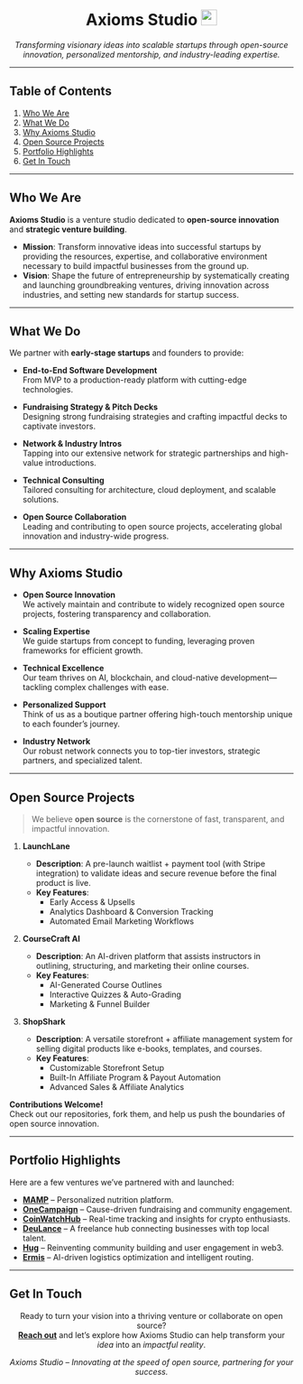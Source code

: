 <h1 align="center">Axioms Studio <img src="https://em-content.zobj.net/thumbs/120/apple/325/rocket_1f680.png" height="28" /></h1>

<p align="center">
  <em>Transforming visionary ideas into scalable startups through open-source innovation, personalized mentorship, and industry-leading expertise.</em>
</p>

---

## Table of Contents
1. [Who We Are](#who-we-are)  
2. [What We Do](#what-we-do)  
3. [Why Axioms Studio](#why-axioms-studio)  
4. [Open Source Projects](#open-source-projects)  
5. [Portfolio Highlights](#portfolio-highlights)  
6. [Get In Touch](#get-in-touch)

---

## Who We Are
**Axioms Studio** is a venture studio dedicated to **open-source innovation** and **strategic venture building**.  

- **Mission**: Transform innovative ideas into successful startups by providing the resources, expertise, and collaborative environment necessary to build impactful businesses from the ground up.  
- **Vision**: Shape the future of entrepreneurship by systematically creating and launching groundbreaking ventures, driving innovation across industries, and setting new standards for startup success.

---

## What We Do
We partner with **early-stage startups** and founders to provide:

- **End-to-End Software Development**  
  From MVP to a production-ready platform with cutting-edge technologies.

- **Fundraising Strategy & Pitch Decks**  
  Designing strong fundraising strategies and crafting impactful decks to captivate investors.

- **Network & Industry Intros**  
  Tapping into our extensive network for strategic partnerships and high-value introductions.

- **Technical Consulting**  
  Tailored consulting for architecture, cloud deployment, and scalable solutions.

- **Open Source Collaboration**  
  Leading and contributing to open source projects, accelerating global innovation and industry-wide progress.

---

## Why Axioms Studio
- **Open Source Innovation**  
  We actively maintain and contribute to widely recognized open source projects, fostering transparency and collaboration.

- **Scaling Expertise**  
  We guide startups from concept to funding, leveraging proven frameworks for efficient growth.

- **Technical Excellence**  
  Our team thrives on AI, blockchain, and cloud-native development—tackling complex challenges with ease.

- **Personalized Support**  
  Think of us as a boutique partner offering high-touch mentorship unique to each founder’s journey.

- **Industry Network**  
  Our robust network connects you to top-tier investors, strategic partners, and specialized talent.

---

## Open Source Projects

> We believe **open source** is the cornerstone of fast, transparent, and impactful innovation.

1. **LaunchLane**  
   - **Description**: A pre-launch waitlist + payment tool (with Stripe integration) to validate ideas and secure revenue before the final product is live.  
   - **Key Features**:  
     - Early Access & Upsells  
     - Analytics Dashboard & Conversion Tracking  
     - Automated Email Marketing Workflows  

2. **CourseCraft AI**  
   - **Description**: An AI-driven platform that assists instructors in outlining, structuring, and marketing their online courses.  
   - **Key Features**:  
     - AI-Generated Course Outlines  
     - Interactive Quizzes & Auto-Grading  
     - Marketing & Funnel Builder  

3. **ShopShark**  
   - **Description**: A versatile storefront + affiliate management system for selling digital products like e-books, templates, and courses.  
   - **Key Features**:  
     - Customizable Storefront Setup  
     - Built-In Affiliate Program & Payout Automation  
     - Advanced Sales & Affiliate Analytics  

**Contributions Welcome!**  
Check out our repositories, fork them, and help us push the boundaries of open source innovation.

---

## Portfolio Highlights
Here are a few ventures we’ve partnered with and launched:

- **[MAMP](https://www.instagram.com/mamp.nutricao/)** – Personalized nutrition platform.  
- **[OneCampaign](https://onecampaign.com.br/)** – Cause-driven fundraising and community engagement.  
- **[CoinWatchHub](https://www.coinwatchhub.com/)** – Real-time tracking and insights for crypto enthusiasts.  
- **[DeuLance](https://deulance.com.br/)** – A freelance hub connecting businesses with top local talent.  
- **[Hug](https://www.hugyc.io/)** – Reinventing community building and user engagement in web3.  
- **[Ermis](https://ermis.ai/)** – AI-driven logistics optimization and intelligent routing.

---

## Get In Touch
<p align="center">
  Ready to turn your vision into a thriving venture or collaborate on open source?
  <br />
  <strong><a href="mailto:admin@axioms.studio">Reach out</a></strong> and let’s explore how Axioms Studio can help transform your <em>idea</em> into an <em>impactful reality</em>.
</p>

<p align="center">
  <em>Axioms Studio – Innovating at the speed of open source, partnering for your success.</em>
</p>
